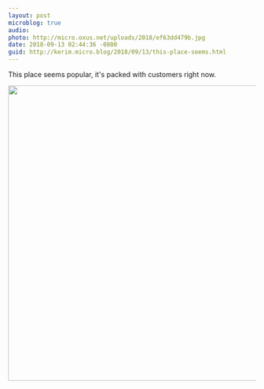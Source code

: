 ```yaml
---
layout: post
microblog: true
audio: 
photo: http://micro.oxus.net/uploads/2018/ef63dd479b.jpg
date: 2018-09-13 02:44:36 -0800
guid: http://kerim.micro.blog/2018/09/13/this-place-seems.html
---
```

This place seems popular, it's packed with customers right now.

<img src="http://micro.oxus.net/uploads/2018/ef63dd479b.jpg" width="562" height="600" />
